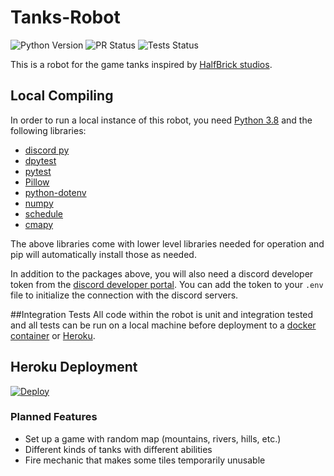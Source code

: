 # Tanks-Robot
![Python Version](https://img.shields.io/badge/Python_Version-3.8-informational?style=flat&logo=python&logoColor=white&color=11BB11)
![PR Status](https://img.shields.io/badge/PRs-Welcome-informational?style=flat&logo=git&logoColor=white&color=11BB11)
![Tests Status](https://img.shields.io/badge/test-passing-informational?style=flat&logo=pytest&logoColor=white&color=11BB11)

This is a robot for the game tanks inspired by [HalfBrick studios](https://www.halfbrick.com/).

## Local Compiling
In order to run a local instance of this robot, you need [Python 3.8](https://www.python.org/downloads/release/python-380/) and the following libraries:
 - [discord py](https://github.com/Rapptz/discord.py)
 - [dpytest](https://github.com/CraftSpider/dpytest)
 - [pytest](https://github.com/pytest-dev/pytest)
 - [Pillow](https://github.com/python-pillow/Pillow)
 - [python-dotenv](https://github.com/theskumar/python-dotenv)
 - [numpy](https://github.com/numpy/numpy)
 - [schedule](https://github.com/dbader/schedule)
 - [cmapy](https://gitlab.com/cvejarano-oss/cmapy/)

The above libraries come with lower level libraries needed for operation and pip will automatically install those as needed.

In addition to the packages above, you will also need a discord developer token from the [discord developer portal](https://discord.com/developers/applications).
You can add the token to your `.env` file to initialize the connection with the discord servers.

##Integration Tests
All code within the robot is unit and integration tested and all tests can be run on a local machine before deployment to a [docker container](https://www.docker.com/) or [Heroku](https://www.heroku.com/).

## Heroku Deployment

[![Deploy](https://www.herokucdn.com/deploy/button.png)](https://heroku.com/deploy)

### Planned Features
 - Set up a game with random map (mountains, rivers, hills, etc.)
 - Different kinds of tanks with different abilities
 - Fire mechanic that makes some tiles temporarily unusable